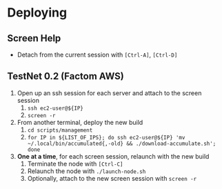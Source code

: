 # Deploying

## Screen Help

- Detach from the current session with `[Ctrl-A]`, `[Ctrl-D]`

## TestNet 0.2 (Factom AWS)

1. Open up an ssh session for each server and attach to the screen session
   1. `ssh ec2-user@${IP}`
   2. `screen -r`
2. From another terminal, deploy the new build
   1. `cd scripts/management`
   2. `for IP in ${LIST_OF_IPS}; do ssh ec2-user@${IP} 'mv ~/.local/bin/accumulated{,-old} && ./download-accumulate.sh'; done`
3. **One at a time**, for each screen session, relaunch with the new build
   1. Terminate the node with `[Ctrl-C]`
   2. Relaunch the node with `./launch-node.sh`
   3. Optionally, attach to the new screen session with `screen -r`